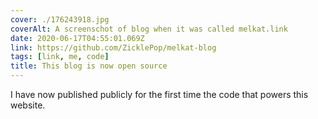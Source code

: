 ```yaml
---
cover: ./176243918.jpg
coverAlt: A screenschot of blog when it was called melkat.link
date: 2020-06-17T04:55:01.069Z
link: https://github.com/ZicklePop/melkat-blog
tags: [link, me, code]
title: This blog is now open source
---
```


I have now published publicly for the first time the code that powers this website.
